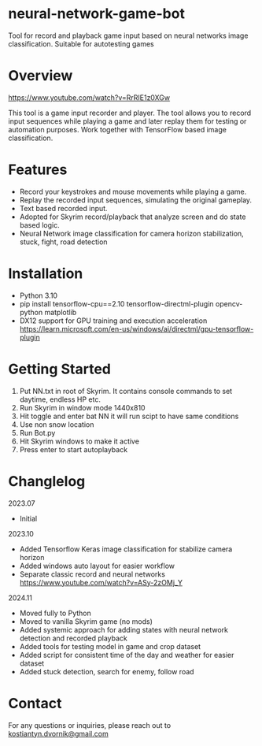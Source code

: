 # neural-network-game-bot
Tool for record and playback game input based on neural networks image classification. Suitable for autotesting games

# Overview
https://www.youtube.com/watch?v=RrRIE1z0XGw

This tool is a game input recorder and player. The tool allows you to record input sequences while playing a game and later replay them for testing or automation purposes. Work together with TensorFlow based image classification.

# Features
- Record your keystrokes and mouse movements while playing a game.
- Replay the recorded input sequences, simulating the original gameplay.
- Text based recorded input.
- Adopted for Skyrim record/playback that analyze screen and do state based logic.
- Neural Network image classification for camera horizon stabilization, stuck, fight, road detection

# Installation
- Python 3.10
- pip install tensorflow-cpu==2.10 tensorflow-directml-plugin opencv-python matplotlib
- DX12 support for GPU training and execution acceleration
https://learn.microsoft.com/en-us/windows/ai/directml/gpu-tensorflow-plugin

# Getting Started
1. Put NN.txt in root of Skyrim. It contains console commands to set daytime, endless HP etc.
1. Run Skyrim in window mode 1440x810
1. Hit toggle and enter bat NN it will run scipt to have same conditions
1. Use non snow location
1. Run Bot.py
1. Hit Skyrim windows to make it active
1. Press enter to start autoplayback

# Changlelog
2023.07 
- Initial

2023.10
- Added Tensorflow Keras image classification for stabilize camera horizon
- Added windows auto layout for easier workflow
- Separate classic record and neural networks 
https://www.youtube.com/watch?v=ASy-2zOMj_Y

2024.11
- Moved fully to Python
- Moved to vanilla Skyrim game (no mods)
- Added systemic approach for adding states with neural network detection and recorded playback
- Added tools for testing model in game and crop dataset
- Added script for consistent time of the day and weather for easier dataset 
- Added stuck detection, search for enemy, follow road

# Contact
For any questions or inquiries, please reach out to kostiantyn.dvornik@gmail.com
